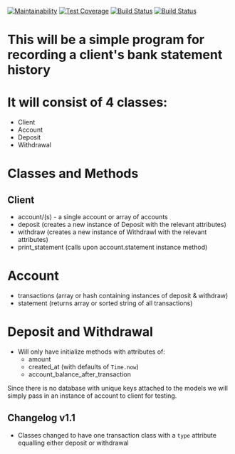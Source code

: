 [![Maintainability](https://api.codeclimate.com/v1/badges/c45ee4a4685840d55217/maintainability)](https://codeclimate.com/github/basselalsayed/bank-tech-test/maintainability)
[![Test Coverage](https://api.codeclimate.com/v1/badges/c45ee4a4685840d55217/test_coverage)](https://codeclimate.com/github/basselalsayed/bank-tech-test/test_coverage)
[![Build Status](https://travis-ci.org/basselalsayed/bank-tech-test.svg?branch=master)](https://travis-ci.org/basselalsayed/bank-tech-test)
[![Build Status](https://travis-ci.org/github/basselalsayed/bank-tech-test.png?branch=master)](https://travis-ci.org/github/basselalsayed/bank-tech-test)

# This will be a simple program for recording a client's bank statement history
# It will consist of 4 classes:
* Client
* Account
* Deposit
* Withdrawal
  
# Classes and Methods
## Client
* account/(s) - a single account or array of accounts
* deposit (creates a new instance of Deposit with the relevant attributes)
* withdraw (creates a new instance of Withdrawl with the relevant attributes)
* print_statement (calls upon account.statement instance method)

# Account
* transactions (array or hash containing instances of deposit & withdraw)
* statement (returns array or sorted string of all transactions)

# Deposit and Withdrawal
* Will only have initialize methods with attributes of:
  * amount
  * created_at (with defaults of `Time.now`)
  * account_balance_after_transaction

Since there is no database with unique keys attached to the models we will simply pass in an instance of account to client for testing.

## Changelog v1.1
* Classes changed to have one transaction class with a `type` attribute equalling either deposit or withdrawal
 